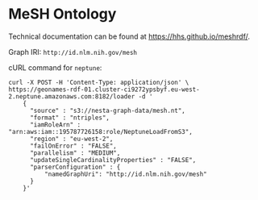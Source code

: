 # MeSH Ontology

Technical documentation can be found at https://hhs.github.io/meshrdf/.

Graph IRI: `http://id.nlm.nih.gov/mesh`

cURL command for `neptune`:

```
curl -X POST -H 'Content-Type: application/json' \
https://geonames-rdf-01.cluster-ci9272ypsbyf.eu-west-2.neptune.amazonaws.com:8182/loader -d '
    {
      "source" : "s3://nesta-graph-data/mesh.nt",
      "format" : "ntriples",
      "iamRoleArn" : "arn:aws:iam::195787726158:role/NeptuneLoadFromS3",
      "region" : "eu-west-2",
      "failOnError" : "FALSE",
      "parallelism" : "MEDIUM",
      "updateSingleCardinalityProperties" : "FALSE",
      "parserConfiguration" : {
          "namedGraphUri": "http://id.nlm.nih.gov/mesh"
      }
    }'
```
